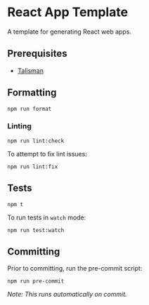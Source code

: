 # React App Template

A template for generating React web apps.

## Prerequisites

- [Talisman](https://thoughtworks.github.io/talisman/docs/installation/global-hook/)

## Formatting

```shell
npm run format
```

### Linting

```shell
npm run lint:check
```

To attempt to fix lint issues:

```shell
npm run lint:fix
```

## Tests

```shell
npm t
```

To run tests in `watch` mode:

```shell
npm run test:watch
```

## Committing

Prior to committing, run the pre-commit script:

```shell
npm run pre-commit
```

_Note: This runs automatically on commit._
